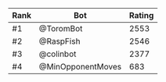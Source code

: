 Rank|Bot|Rating
---|---|---
#1|@ToromBot|2553
#2|@RaspFish|2546
#3|@colinbot|2377
#4|@MinOpponentMoves|683
